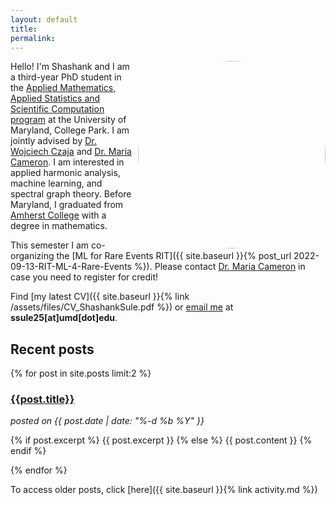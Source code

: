 ```yaml
---
layout: default
title: 
permalink: 
---
```

<img src="https://www.terpconnect.umd.edu/~ssule25/assets/images/profile1.jpeg" width= "300" align="right" style="border-radius:50%"/> 

Hello! I'm Shashank and I am a third-year PhD student in the [Applied Mathematics, Applied Statistics and Scientific Computation program](https://www.amsc.umd.edu/) at the University of Maryland, College Park. I am jointly advised by [Dr. Wojciech Czaja](https://www.math.umd.edu/~czaja/) and [Dr. Maria Cameron](https://www.math.umd.edu/~mariakc/). I am interested in applied harmonic analysis, machine learning, and spectral graph theory. Before Maryland, I graduated from [Amherst College](https://www.amherst.edu) with a degree in mathematics. 

This semester I am co-organizing the [ML for Rare Events RIT]({{ site.baseurl }}{% post_url 2022-09-13-RIT-ML-4-Rare-Events %}). Please contact [Dr. Maria Cameron](https://www.math.umd.edu/~mariakc/) in case you need to register for credit!

Find [my latest CV]({{ site.baseurl }}{% link /assets/files/CV_ShashankSule.pdf %}) or [email me](mailto:ssule25@umd.edu) at **ssule25[at]umd[dot]edu**. 

## Recent posts

{% for post in site.posts limit:2 %}
  <div id="post-short">
    <a href="{{site.url}}{{site.baseurl}}{{post.url}}">
      <h3>{{post.title}}</h3>
    </a>
    <i>posted on {{ post.date | date: "%-d %b %Y" }}</i>
    <p>
      {% if post.excerpt %}
        {{ post.excerpt }}
      {% else %}
        {{ post.content }}
      {% endif %}
    </p>
  </div>
{% endfor %}

<!-- Have a great summer (or winter if you're reading this in the Southern Hemisphere)!   -->

<!-- Before Amherst, I graduated from the [United World College, Mahindra College](https://uwcmahindracollege.org/), a member of the [UWC movement](https://www.uwc.org/) that aims to make education a force to bring peoples, nations, and cultures towards peace and a sustainable future.  -->

To access older posts, click [here]({{ site.baseurl }}{% link activity.md %})
